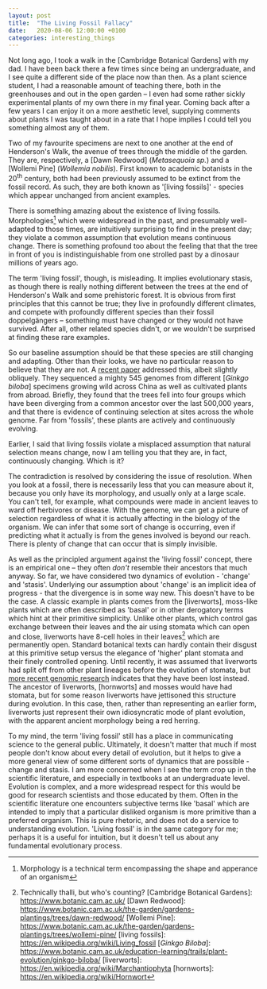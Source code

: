 ```yaml
---
layout: post
title:  "The Living Fossil Fallacy"
date:   2020-08-06 12:00:00 +0100
categories: interesting_things
---
```


Not long ago, I took a walk in the [Cambridge Botanical Gardens] with my dad.
I have been back there a few times since being an undergraduate, and I see
quite a different side of the place now than then. As a plant science student, I had
a reasonable amount of teaching there, both in the greenhouses and out in the open garden –
I even had some rather sickly experimental plants of my own there in my final year.
Coming back after a few years I can enjoy it on a more aesthetic level, supplying
comments about plants I was taught about in a rate that I hope implies I could
tell you something almost any of them.

Two of my favourite specimens are next to one another at the end of Henderson's Walk,
the avenue of trees through the middle of the garden. They are, respectively, a
[Dawn Redwood] (_Metasequoia sp._) and a [Wollemi Pine] (_Wollemia nobilis_).
First known to academic botanists in the 20<sup>th</sup> century, both had been
previously assumed to be extinct from the fossil record. As such, they are both
known as '[living fossils]' - species which appear unchanged from ancient examples.

There is something amazing about the existence of living fossils. Morphologies[^1] which
were widespread in the past, and presumably well-adapted to those times, are intuitively
surprising to find in the present day; they violate a common assumption that evolution
means continuous change. There is something profound too about the feeling that
that the tree in front of you is indistinguishable from one strolled past by a dinosaur
millions of years ago.

The term 'living fossil', though, is misleading. It implies evolutionary stasis,
as though there is really nothing different between the trees at the end of Henderson's Walk
and some prehistoric forest. It is obvious from first principles that this cannot
be true; they live in profoundly different climates, and compete with profoundly
different species than their fossil doppelgängers – something must have changed
or they would not have survived. After all, other related species didn't, or we
wouldn't be surprised at finding these rare examples.

So our baseline assumption should be that these species are still changing and
adapting. Other than their looks, we have no particular reason to believe that they
are not. A [recent paper](https://www.nature.com/articles/s41467-019-12133-5) addressed
this, albeit slightly obliquely. They sequenced a mighty 545 genomes from different
[_Ginkgo biloba_] specimens growing wild across China as well as cultivated plants
from abroad. Briefly, they found that the trees fell into four groups which have
been diverging from a common ancestor over the last 500,000 years, and that there
is evidence of continuing selection at sites across the whole genome. Far from 'fossils',
these plants are actively and continuously evolving.

Earlier, I said that living fossils violate a misplaced assumption that natural
selection means change, now I am telling you that they are, in fact,
continuously changing. Which is it?

The contradiction is resolved by considering the issue of resolution. When you look
at a fossil, there is necessarily less that you can measure about it, because you
only have its morphology, and usually only at a large scale. You can't tell, for
example, what compounds were made in ancient leaves to ward off herbivores or disease.
With the genome, we can get a picture of selection regardless of what it is actually
affecting in the biology of the organism. We can infer that some sort of change is
occurring, even if predicting what it actually is from the genes involved is beyond
our reach. There is plenty of change that can occur that is simply invisible.

As well as the principled argument against the 'living fossil' concept, there is
an empirical one – they often _don't_ resemble their ancestors that much anyway.
So far, we have considered two dynamics of evolution - 'change' and 'stasis'.
Underlying our assumption about 'change' is an implicit idea of progress - that
the divergence is in some way new. This doesn't have to be the case. A classic
example in plants comes from the [liverworts], moss-like plants which are often
described as 'basal' or in other derogatory terms which hint at their primitive
simplicity. Unlike other plants, which control gas exchange between their leaves
and the air using stomata which can open and close, liverworts have 8-cell holes
in their leaves[^2] which are permanently open. Standard botanical texts can hardly
contain their disgust at this primitive setup versus the elegance of 'higher' plant
stomata and their finely controlled opening. Until recently, it was assumed that
liverworts had split off from other plant lineages before the evolution of stomata,
but [more recent genomic research](https://www.sciencedirect.com/science/article/pii/S0960982220304188)
indicates that they have been lost instead. The ancestor of liverworts, [hornworts]
and mosses would have had stomata, but for some reason liverworts have jettisoned
this structure during evolution. In this case, then, rather than representing an
earlier form, liverworts just represent their own idiosyncratic mode of plant
evolution, with the apparent ancient morphology being a red herring.

To my mind, the term 'living fossil' still has a place in communicating science
to the general public. Ultimately, it doesn't matter that much if most people don't
know about every detail of evolution, but it helps to give a more general view
of some different sorts of dynamics that are possible - change and stasis. I am
more concerned when I see the term crop up in the scientific literature, and
especially in textbooks at an undergraduate level. Evolution is complex, and a
more widespread respect for this would be good for research scientists and those
educated by them. Often in the scientific literature one encounters subjective terms
like 'basal' which are intended to imply that a particular disliked organism is more
primitive than a preferred organism. This is pure rhetoric, and does not do a service
to understanding evolution. 'Living fossil' is in the same category for me;
perhaps it is a useful for intuition, but it doesn't tell us about any fundamental
evolutionary process.



[^1]: Morphology is a technical term encompassing the shape and apperance of an organism
[^2]: Technically thalli, but who's counting?
[Cambridge Botanical Gardens]: https://www.botanic.cam.ac.uk/
[Dawn Redwood]: https://www.botanic.cam.ac.uk/the-garden/gardens-plantings/trees/dawn-redwood/
[Wollemi Pine]: https://www.botanic.cam.ac.uk/the-garden/gardens-plantings/trees/wollemi-pine/
[living fossils]: https://en.wikipedia.org/wiki/Living_fossil
[_Ginkgo Biloba_]: https://www.botanic.cam.ac.uk/education-learning/trails/plant-evolution/ginkgo-biloba/
[liverworts]: https://en.wikipedia.org/wiki/Marchantiophyta
[hornworts]: https://en.wikipedia.org/wiki/Hornwort

